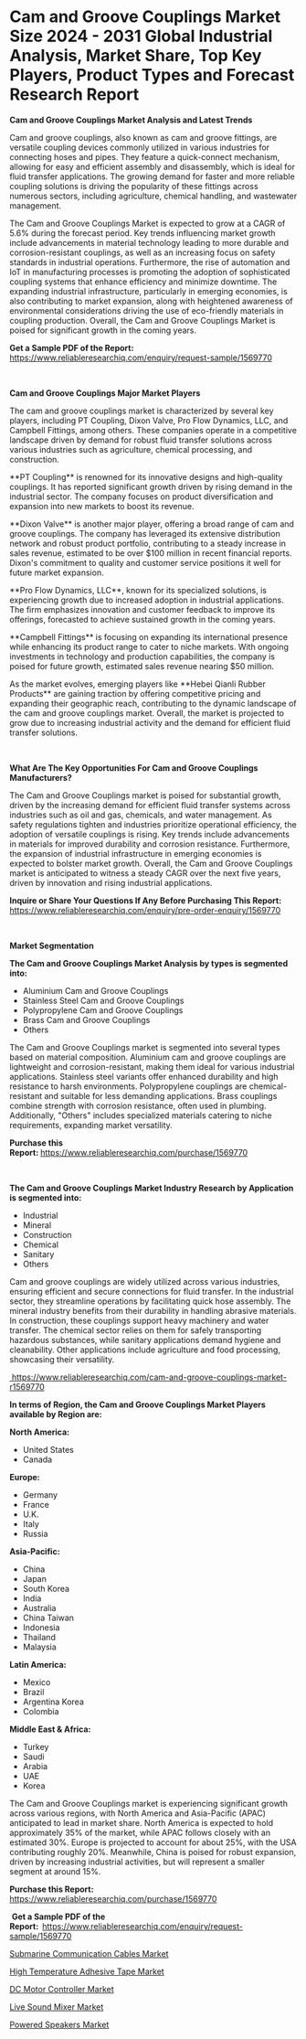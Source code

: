 <p><h1>Cam and Groove Couplings Market Size 2024 - 2031 Global Industrial Analysis, Market Share, Top Key Players, Product Types and Forecast Research Report</h1></p><p><strong>Cam and Groove Couplings Market Analysis and Latest Trends</strong></p>
<p><p>Cam and groove couplings, also known as cam and groove fittings, are versatile coupling devices commonly utilized in various industries for connecting hoses and pipes. They feature a quick-connect mechanism, allowing for easy and efficient assembly and disassembly, which is ideal for fluid transfer applications. The growing demand for faster and more reliable coupling solutions is driving the popularity of these fittings across numerous sectors, including agriculture, chemical handling, and wastewater management.</p><p>The Cam and Groove Couplings Market is expected to grow at a CAGR of 5.6% during the forecast period. Key trends influencing market growth include advancements in material technology leading to more durable and corrosion-resistant couplings, as well as an increasing focus on safety standards in industrial operations. Furthermore, the rise of automation and IoT in manufacturing processes is promoting the adoption of sophisticated coupling systems that enhance efficiency and minimize downtime. The expanding industrial infrastructure, particularly in emerging economies, is also contributing to market expansion, along with heightened awareness of environmental considerations driving the use of eco-friendly materials in coupling production. Overall, the Cam and Groove Couplings Market is poised for significant growth in the coming years.</p></p>
<p><strong>Get a Sample PDF of the Report:&nbsp;</strong> <a href="https://www.reliableresearchiq.com/enquiry/request-sample/1569770?utm_campaign=1611&utm_medium=2&utm_source=Github&utm_content=ia&utm_term=19102024&utm_id=cam-and-groove-couplings">https://www.reliableresearchiq.com/enquiry/request-sample/1569770</a></p>
<p>&nbsp;</p>
<p><strong>Cam and Groove Couplings Major Market Players</strong></p>
<p><p>The cam and groove couplings market is characterized by several key players, including PT Coupling, Dixon Valve, Pro Flow Dynamics, LLC, and Campbell Fittings, among others. These companies operate in a competitive landscape driven by demand for robust fluid transfer solutions across various industries such as agriculture, chemical processing, and construction.</p><p>**PT Coupling** is renowned for its innovative designs and high-quality couplings. It has reported significant growth driven by rising demand in the industrial sector. The company focuses on product diversification and expansion into new markets to boost its revenue.</p><p>**Dixon Valve** is another major player, offering a broad range of cam and groove couplings. The company has leveraged its extensive distribution network and robust product portfolio, contributing to a steady increase in sales revenue, estimated to be over $100 million in recent financial reports. Dixon's commitment to quality and customer service positions it well for future market expansion.</p><p>**Pro Flow Dynamics, LLC**, known for its specialized solutions, is experiencing growth due to increased adoption in industrial applications. The firm emphasizes innovation and customer feedback to improve its offerings, forecasted to achieve sustained growth in the coming years.</p><p>**Campbell Fittings** is focusing on expanding its international presence while enhancing its product range to cater to niche markets. With ongoing investments in technology and production capabilities, the company is poised for future growth, estimated sales revenue nearing $50 million.</p><p>As the market evolves, emerging players like **Hebei Qianli Rubber Products** are gaining traction by offering competitive pricing and expanding their geographic reach, contributing to the dynamic landscape of the cam and groove couplings market. Overall, the market is projected to grow due to increasing industrial activity and the demand for efficient fluid transfer solutions.</p></p>
<p>&nbsp;</p>
<p><strong>What Are The Key Opportunities For Cam and Groove Couplings Manufacturers?</strong></p>
<p><p>The Cam and Groove Couplings market is poised for substantial growth, driven by the increasing demand for efficient fluid transfer systems across industries such as oil and gas, chemicals, and water management. As safety regulations tighten and industries prioritize operational efficiency, the adoption of versatile couplings is rising. Key trends include advancements in materials for improved durability and corrosion resistance. Furthermore, the expansion of industrial infrastructure in emerging economies is expected to bolster market growth. Overall, the Cam and Groove Couplings market is anticipated to witness a steady CAGR over the next five years, driven by innovation and rising industrial applications.</p></p>
<p><strong>Inquire or Share Your Questions If Any Before Purchasing This Report:</strong> <a href="https://www.reliableresearchiq.com/enquiry/pre-order-enquiry/1569770?utm_campaign=1611&utm_medium=2&utm_source=Github&utm_content=ia&utm_term=19102024&utm_id=cam-and-groove-couplings">https://www.reliableresearchiq.com/enquiry/pre-order-enquiry/1569770</a></p>
<p>&nbsp;</p>
<p><strong>Market Segmentation</strong></p>
<p><strong>The Cam and Groove Couplings Market Analysis by types is segmented into:</strong></p>
<p><ul><li>Aluminium Cam and Groove Couplings</li><li>Stainless Steel Cam and Groove Couplings</li><li>Polypropylene Cam and Groove Couplings</li><li>Brass Cam and Groove Couplings</li><li>Others</li></ul></p>
<p><p>The Cam and Groove Couplings market is segmented into several types based on material composition. Aluminium cam and groove couplings are lightweight and corrosion-resistant, making them ideal for various industrial applications. Stainless steel variants offer enhanced durability and high resistance to harsh environments. Polypropylene couplings are chemical-resistant and suitable for less demanding applications. Brass couplings combine strength with corrosion resistance, often used in plumbing. Additionally, "Others" includes specialized materials catering to niche requirements, expanding market versatility.</p></p>
<p><strong>Purchase this Report:&nbsp;</strong><a href="https://www.reliableresearchiq.com/purchase/1569770?utm_campaign=1611&utm_medium=2&utm_source=Github&utm_content=ia&utm_term=19102024&utm_id=cam-and-groove-couplings">https://www.reliableresearchiq.com/purchase/1569770</a></p>
<p>&nbsp;</p>
<p><strong>The Cam and Groove Couplings Market Industry Research by Application is segmented into:</strong></p>
<p><ul><li>Industrial</li><li>Mineral</li><li>Construction</li><li>Chemical</li><li>Sanitary</li><li>Others</li></ul></p>
<p><p>Cam and groove couplings are widely utilized across various industries, ensuring efficient and secure connections for fluid transfer. In the industrial sector, they streamline operations by facilitating quick hose assembly. The mineral industry benefits from their durability in handling abrasive materials. In construction, these couplings support heavy machinery and water transfer. The chemical sector relies on them for safely transporting hazardous substances, while sanitary applications demand hygiene and cleanability. Other applications include agriculture and food processing, showcasing their versatility.</p></p>
<p><a href="https://www.reliableresearchiq.com/cam-and-groove-couplings-market-r1569770?utm_campaign=1611&utm_medium=2&utm_source=Github&utm_content=ia&utm_term=19102024&utm_id=cam-and-groove-couplings">&nbsp;https://www.reliableresearchiq.com/cam-and-groove-couplings-market-r1569770</a></p>
<p><strong>In terms of Region, the Cam and Groove Couplings Market Players available by Region are:</strong></p>
<p>
    <p> <strong> North America: </strong>
        <ul>
            <li>United States</li>
            <li>Canada</li>
        </ul>
        </p> 
    <p> <strong> Europe: </strong>
        <ul>
            <li>Germany</li>
            <li>France</li>
            <li>U.K.</li>
            <li>Italy</li>
            <li>Russia</li>
        </ul>
        </p> 
    <p> <strong> Asia-Pacific: </strong>
        <ul>
            <li>China</li>
            <li>Japan</li>
            <li>South Korea</li>
            <li>India</li>
            <li>Australia</li>
            <li>China Taiwan</li>
            <li>Indonesia</li>
            <li>Thailand</li>
            <li>Malaysia</li>
        </ul>
        </p> 
    <p> <strong> Latin America: </strong>
        <ul>
            <li>Mexico</li>
            <li>Brazil</li>
            <li>Argentina Korea</li>
            <li>Colombia</li>
        </ul>
        </p> 
    <p> <strong> Middle East & Africa: </strong>
        <ul>
            <li>Turkey</li>
            <li>Saudi</li>
            <li>Arabia</li>
            <li>UAE</li>
            <li>Korea</li>
        </ul>
    </p>
    </p>
<p><p>The Cam and Groove Couplings market is experiencing significant growth across various regions, with North America and Asia-Pacific (APAC) anticipated to lead in market share. North America is expected to hold approximately 35% of the market, while APAC follows closely with an estimated 30%. Europe is projected to account for about 25%, with the USA contributing roughly 20%. Meanwhile, China is poised for robust expansion, driven by increasing industrial activities, but will represent a smaller segment at around 15%.</p></p>
<p><strong>Purchase this Report: </strong><a href="https://www.reliableresearchiq.com/purchase/1569770?utm_campaign=1611&utm_medium=2&utm_source=Github&utm_content=ia&utm_term=19102024&utm_id=cam-and-groove-couplings">https://www.reliableresearchiq.com/purchase/1569770</a></p>
<p>&nbsp;<strong>Get a Sample PDF of the Report:&nbsp;&nbsp;</strong><a href="https://www.reliableresearchiq.com/enquiry/request-sample/1569770?utm_campaign=1611&utm_medium=2&utm_source=Github&utm_content=ia&utm_term=19102024&utm_id=cam-and-groove-couplings">https://www.reliableresearchiq.com/enquiry/request-sample/1569770</a></p>
<p><strong></strong></p>
<p><p><a href="https://www.linkedin.com/pulse/submarine-communication-cables-market-global-regional-analysis-rikcf?utm_campaign=1611&utm_medium=2&utm_source=Github&utm_content=ia&utm_term=19102024&utm_id=cam-and-groove-couplings">Submarine Communication Cables Market</a></p><p><a href="https://www.linkedin.com/pulse/emerging-high-temperature-adhesive-tape-market-opportunities-na4ie?utm_campaign=1611&utm_medium=2&utm_source=Github&utm_content=ia&utm_term=19102024&utm_id=cam-and-groove-couplings">High Temperature Adhesive Tape Market</a></p><p><a href="https://www.linkedin.com/pulse/global-dc-motor-controller-industry-analysis-report-market-veydf?utm_campaign=1611&utm_medium=2&utm_source=Github&utm_content=ia&utm_term=19102024&utm_id=cam-and-groove-couplings">DC Motor Controller Market</a></p><p><a href="https://www.linkedin.com/pulse/live-sound-mixer-industry-insights-report-analyzing-market-ukc9f?utm_campaign=1611&utm_medium=2&utm_source=Github&utm_content=ia&utm_term=19102024&utm_id=cam-and-groove-couplings">Live Sound Mixer Market</a></p><p><a href="https://www.linkedin.com/pulse/powered-speakers-market-research-report-exploring-7u1cf?utm_campaign=1611&utm_medium=2&utm_source=Github&utm_content=ia&utm_term=19102024&utm_id=cam-and-groove-couplings">Powered Speakers Market</a></p></p>